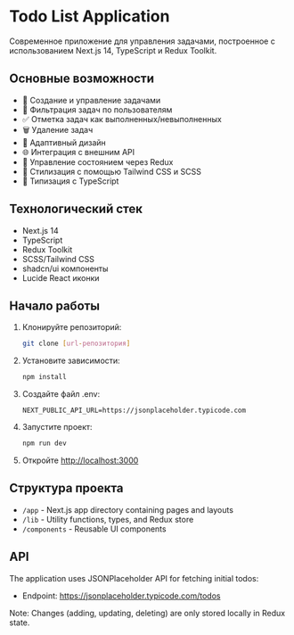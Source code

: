 # Todo List Application

Современное приложение для управления задачами, построенное с использованием Next.js 14, TypeScript и Redux Toolkit.

## Основные возможности

- 📝 Создание и управление задачами
- 👥 Фильтрация задач по пользователям
- ✅ Отметка задач как выполненных/невыполненных
- 🗑️ Удаление задач
- 📱 Адаптивный дизайн
- 🌐 Интеграция с внешним API
- 🔄 Управление состоянием через Redux
- 🎨 Стилизация с помощью Tailwind CSS и SCSS
- 🎯 Типизация с TypeScript

## Технологический стек

- Next.js 14
- TypeScript
- Redux Toolkit
- SCSS/Tailwind CSS
- shadcn/ui компоненты
- Lucide React иконки

## Начало работы

1. Клонируйте репозиторий:
   ```bash
   git clone [url-репозитория]
   ```

2. Установите зависимости:
   ```bash
   npm install
   ```

3. Создайте файл .env:
   ```plaintext
   NEXT_PUBLIC_API_URL=https://jsonplaceholder.typicode.com
   ```

4. Запустите проект:
   ```bash
   npm run dev
   ```

5. Откройте [http://localhost:3000](http://localhost:3000)

## Структура проекта

- `/app` - Next.js app directory containing pages and layouts
- `/lib` - Utility functions, types, and Redux store
- `/components` - Reusable UI components

## API

The application uses JSONPlaceholder API for fetching initial todos:
- Endpoint: https://jsonplaceholder.typicode.com/todos

Note: Changes (adding, updating, deleting) are only stored locally in Redux state.